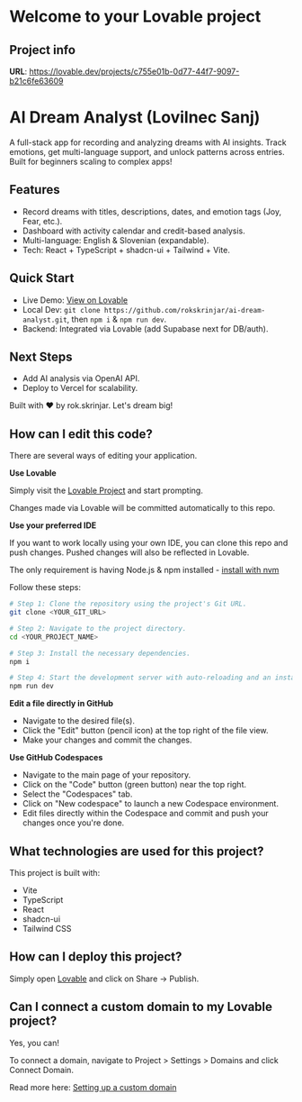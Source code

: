 # Welcome to your Lovable project

## Project info

**URL**: https://lovable.dev/projects/c755e01b-0d77-44f7-9097-b21c6fe63609

# AI Dream Analyst (Lovilnec Sanj)

A full-stack app for recording and analyzing dreams with AI insights. Track emotions, get multi-language support, and unlock patterns across entries. Built for beginners scaling to complex apps!

## Features
- Record dreams with titles, descriptions, dates, and emotion tags (Joy, Fear, etc.).
- Dashboard with activity calendar and credit-based analysis.
- Multi-language: English & Slovenian (expandable).
- Tech: React + TypeScript + shadcn-ui + Tailwind + Vite.

## Quick Start
- Live Demo: [View on Lovable](https://lovable.dev/projects/c755e01b-0d77-44f7-9097-b21c6fe63609)
- Local Dev: `git clone https://github.com/rokskrinjar/ai-dream-analyst.git`, then `npm i` & `npm run dev`.
- Backend: Integrated via Lovable (add Supabase next for DB/auth).

## Next Steps
- Add AI analysis via OpenAI API.
- Deploy to Vercel for scalability.

Built with ❤️ by rok.skrinjar. Let's dream big!

## How can I edit this code?

There are several ways of editing your application.

**Use Lovable**

Simply visit the [Lovable Project](https://lovable.dev/projects/c755e01b-0d77-44f7-9097-b21c6fe63609) and start prompting.

Changes made via Lovable will be committed automatically to this repo.

**Use your preferred IDE**

If you want to work locally using your own IDE, you can clone this repo and push changes. Pushed changes will also be reflected in Lovable.

The only requirement is having Node.js & npm installed - [install with nvm](https://github.com/nvm-sh/nvm#installing-and-updating)

Follow these steps:

```sh
# Step 1: Clone the repository using the project's Git URL.
git clone <YOUR_GIT_URL>

# Step 2: Navigate to the project directory.
cd <YOUR_PROJECT_NAME>

# Step 3: Install the necessary dependencies.
npm i

# Step 4: Start the development server with auto-reloading and an instant preview.
npm run dev
```

**Edit a file directly in GitHub**

- Navigate to the desired file(s).
- Click the "Edit" button (pencil icon) at the top right of the file view.
- Make your changes and commit the changes.

**Use GitHub Codespaces**

- Navigate to the main page of your repository.
- Click on the "Code" button (green button) near the top right.
- Select the "Codespaces" tab.
- Click on "New codespace" to launch a new Codespace environment.
- Edit files directly within the Codespace and commit and push your changes once you're done.

## What technologies are used for this project?

This project is built with:

- Vite
- TypeScript
- React
- shadcn-ui
- Tailwind CSS

## How can I deploy this project?

Simply open [Lovable](https://lovable.dev/projects/c755e01b-0d77-44f7-9097-b21c6fe63609) and click on Share -> Publish.

## Can I connect a custom domain to my Lovable project?

Yes, you can!

To connect a domain, navigate to Project > Settings > Domains and click Connect Domain.

Read more here: [Setting up a custom domain](https://docs.lovable.dev/features/custom-domain#custom-domain)
